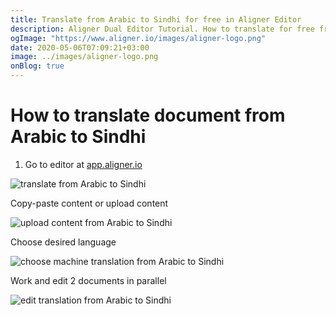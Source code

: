```yaml
---
title: Translate from Arabic to Sindhi for free in Aligner Editor
description: Aligner Dual Editor Tutorial. How to translate for free from Arabic to Sindhi. Aligner is multilingual document management platform. 
ogImage: "https://www.aligner.io/images/aligner-logo.png"
date: 2020-05-06T07:09:21+03:00
image: ../images/aligner-logo.png
onBlog: true
---
```


# How to translate document from Arabic to Sindhi

1. Go to editor at [app.aligner.io](https://app.aligner.io "Aligner App web page")

![translate from Arabic to Sindhi](../aligner-blank-editor.png "translate from Arabic to Sindhi")

Copy-paste content or upload content

![upload content from Arabic to Sindhi](../aligner-uploaded-document.png "upload content from Arabic to Sindhi")

Choose desired language

![choose machine translation from Arabic to Sindhi](../aligner-language-dropdown.png "choose machine translation from Arabic to Sindhi")

Work and edit 2 documents in parallel

![edit translation from Arabic to Sindhi](../aligner-double-sitded-editor.png "edit translation from Arabic to Sindhi")

